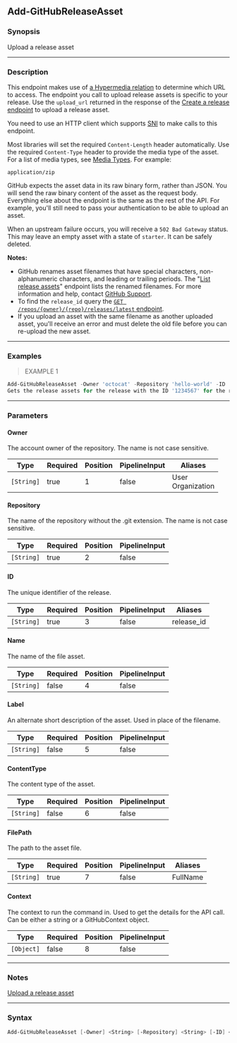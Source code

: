 Add-GitHubReleaseAsset
----------------------

### Synopsis
Upload a release asset

---

### Description

This endpoint makes use of [a Hypermedia relation](https://docs.github.com/rest/overview/resources-in-the-rest-api#hypermedia)
to determine which URL to access. The endpoint you call to upload release assets is specific to your release. Use the
`upload_url` returned in
the response of the [Create a release endpoint](https://docs.github.com/rest/releases/releases#create-a-release) to upload
a release asset.

You need to use an HTTP client which supports [SNI](http://en.wikipedia.org/wiki/Server_Name_Indication) to make calls to
this endpoint.

Most libraries will set the required `Content-Length` header automatically. Use the required `Content-Type` header to provide
the media type of the asset. For a list of media types, see
[Media Types](https://www.iana.org/assignments/media-types/media-types.xhtml). For example:

`application/zip`

GitHub expects the asset data in its raw binary form, rather than JSON. You will send the raw binary content of the asset
as the request body. Everything else about the endpoint is the same as the rest of the API. For example,
you'll still need to pass your authentication to be able to upload an asset.

When an upstream failure occurs, you will receive a `502 Bad Gateway` status. This may leave an empty asset with a state
of `starter`. It can be safely deleted.

**Notes:**
* GitHub renames asset filenames that have special characters, non-alphanumeric characters, and leading or trailing periods.
The "[List release assets](https://docs.github.com/rest/releases/assets#list-release-assets)"
endpoint lists the renamed filenames. For more information and help, contact
[GitHub Support](https://support.github.com/contact?tags=dotcom-rest-api).
* To find the `release_id` query the
[`GET /repos/{owner}/{repo}/releases/latest` endpoint](https://docs.github.com/rest/releases/releases#get-the-latest-release).
* If you upload an asset with the same filename as another uploaded asset, you'll receive an error and must delete
the old file before you can re-upload the new asset.

---

### Examples
> EXAMPLE 1

```PowerShell
Add-GitHubReleaseAsset -Owner 'octocat' -Repository 'hello-world' -ID '7654321' -FilePath 'C:\Users\octocat\Downloads\hello-world.zip'
Gets the release assets for the release with the ID '1234567' for the repository 'octocat/hello-world'.
```

---

### Parameters
#### **Owner**
The account owner of the repository. The name is not case sensitive.

|Type      |Required|Position|PipelineInput|Aliases              |
|----------|--------|--------|-------------|---------------------|
|`[String]`|true    |1       |false        |User<br/>Organization|

#### **Repository**
The name of the repository without the .git extension. The name is not case sensitive.

|Type      |Required|Position|PipelineInput|
|----------|--------|--------|-------------|
|`[String]`|true    |2       |false        |

#### **ID**
The unique identifier of the release.

|Type      |Required|Position|PipelineInput|Aliases   |
|----------|--------|--------|-------------|----------|
|`[String]`|true    |3       |false        |release_id|

#### **Name**
The name of the file asset.

|Type      |Required|Position|PipelineInput|
|----------|--------|--------|-------------|
|`[String]`|false   |4       |false        |

#### **Label**
An alternate short description of the asset. Used in place of the filename.

|Type      |Required|Position|PipelineInput|
|----------|--------|--------|-------------|
|`[String]`|false   |5       |false        |

#### **ContentType**
The content type of the asset.

|Type      |Required|Position|PipelineInput|
|----------|--------|--------|-------------|
|`[String]`|false   |6       |false        |

#### **FilePath**
The path to the asset file.

|Type      |Required|Position|PipelineInput|Aliases |
|----------|--------|--------|-------------|--------|
|`[String]`|true    |7       |false        |FullName|

#### **Context**
The context to run the command in. Used to get the details for the API call.
Can be either a string or a GitHubContext object.

|Type      |Required|Position|PipelineInput|
|----------|--------|--------|-------------|
|`[Object]`|false   |8       |false        |

---

### Notes
[Upload a release asset](https://docs.github.com/rest/releases/assets#upload-a-release-asset)

---

### Syntax
```PowerShell
Add-GitHubReleaseAsset [-Owner] <String> [-Repository] <String> [-ID] <String> [[-Name] <String>] [[-Label] <String>] [[-ContentType] <String>] [-FilePath] <String> [[-Context] <Object>] [<CommonParameters>]
```
